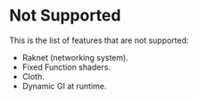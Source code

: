 Not Supported
=====

This is the list of features that are not supported:

* Raknet (networking system).
* Fixed Function shaders.
* Cloth.
* Dynamic GI at runtime.

